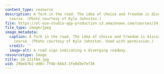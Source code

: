 ```yaml
---
content_type: resource
description: A fork in the road. The idea of choice and freedom is discussed in this
  course. (Photo courtesy of Kyle Johnston.)
file: https://ol-ocw-studio-app-production.s3.amazonaws.com/courses/24-221-metaphysics-free-will-fall-2004/29beb7b2dd6c7f4b6bb33fe8d5e7ef36_24-221f04.jpg
file_type: image/jpeg
image_metadata:
  caption: A fork in the road. The idea of choice and freedom is discussed in this
    course. (Photo courtesy of Kyle Johnston. Used with permission.)
  credit: ''
  image-alt: A road sign indicating a diverging roadway.
resourcetype: Image
title: 24-221f04.jpg
uid: 29beb7b2-dd6c-7f4b-6bb3-3fe8d5e7ef36
---
```

